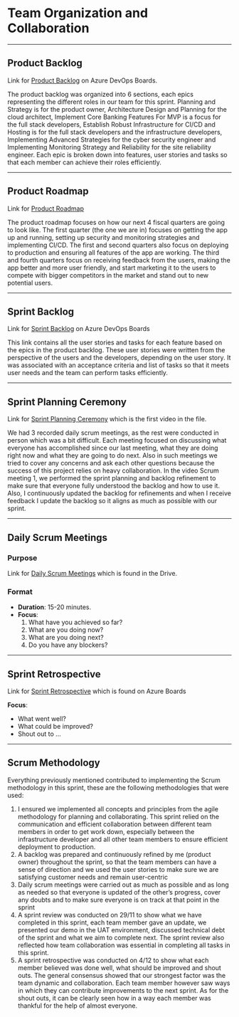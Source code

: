 # Team Organization and Collaboration

---

## Product Backlog

Link for [Product Backlog](https://dev.azure.com/tshawwa/Software-Development-and-Devops-Assignment/_backlogs/backlog/Software-Development-and-Devops-Assignment%20Team/Epics) on Azure DevOps Boards.

The product backlog was organized into 6 sections, each epics representing the different roles in our team for this sprint. Planning and Strategy is for the product owner, Architecture Design and Planning for the cloud architect, Implement Core Banking Features For MVP is a focus for the full stack developers, Establish Robust Infrastructure for CI/CD and Hosting is for the full stack developers and the infrastructure developers, Implementing Advanced Strategies for the cyber security engineer and Implementing Monitoring Strategy and Reliability for the site reliability engineer. Each epic is broken down into features, user stories and tasks so that each member can achieve their roles efficiently.

---

## Product Roadmap

Link for [Product Roadmap](https://github.com/users/talineshawwaa/projects/3/views/4)

The product roadmap focuses on how our next 4 fiscal quarters are going to look like. The first quarter (the one we are in) focuses on getting the app up and running, setting up security and monitoring strategies and implementing CI/CD. The first and second quarters also focus on deploying to production and ensuring all features of the app are working. The third and fourth quarters focus on receiving feedback from the users, making the app better and more user friendly, and start marketing it to the users to compete with bigger competitors in the market and stand out to new potential users.

---

## Sprint Backlog

Link for [Sprint Backlog](https://dev.azure.com/tshawwa/Software-Development-and-Devops-Assignment/_sprints/backlog/Software-Development-and-Devops-Assignment%20Team/Software-Development-and-Devops-Assignment/Sprint%201) on Azure DevOps Boards

This link contains all the user stories and tasks for each feature based on the epics in the product backlog. These user stories were written from the perspective of the users and the developers, depending on the user story. It was associated with an acceptance criteria and list of tasks so that it meets user needs and the team can perform tasks efficiently.

---

## Sprint Planning Ceremony

Link for [Sprint Planning Ceremony](https://drive.google.com/drive/folders/1MIUTjas9CrbjAQA3bDOTuj3iRrXdAbb6?usp=drive_link) which is the first video in the file.

We had 3 recorded daily scrum meetings, as the rest were conducted in person which was a bit difficult. Each meeting focused on discussing what everyone has accomplished since our last meeting, what they are doing right now and what they are going to do next. Also in such meetings we tried to cover any concerns and ask each other questions because the success of this project relies on heavy collaboration. In the video Scrum meeting 1, we performed the sprint planning and backlog refinement to make sure that everyone fully understood the backlog and how to use it. Also, I continuously updated the backlog for refinements and when I receive feedback I update the backlog so it aligns as much as possible with our sprint.

---

## Daily Scrum Meetings

### Purpose
Link for [Daily Scrum Meetings](https://drive.google.com/drive/folders/1MIUTjas9CrbjAQA3bDOTuj3iRrXdAbb6?usp=drive_link) which is found in the Drive.

### Format
- **Duration**: 15-20 minutes.
- **Focus**:
  1. What have you achieved so far?
  2. What are you doing now?
  3. What are you doing next?
  4. Do you have any blockers?

---

## Sprint Retrospective

Link for [Sprint Retrospective](https://drive.google.com/drive/folders/1MIUTjas9CrbjAQA3bDOTuj3iRrXdAbb6?usp=drive_link) which is found on Azure Boards

**Focus**:
- What went well?
- What could be improved?
- Shout out to ...


---

## Scrum Methodology

Everything previously mentioned contributed to implementing the Scrum methodology in this sprint, these are the following methodologies that were used:
1.  I ensured we implemented all concepts and principles from the agile methodology for planning and collaborating. This sprint relied on the communication and efficient collaboration between different team members in order to get work down, especially between the infrastructure developer and all other team members to ensure efficient deployment to production.
2.  A backlog was prepared and continuously refined by me (product owner) throughout the sprint, so that the team members can have a sense of direction and we used the user stories to make sure we are satisfying customer needs and remain user-centric
3.  Daily scrum meetings were carried out as much as possible and as long as needed so that everyone is updated of the other’s progress, cover any doubts and to make sure everyone is on track at that point in the sprint
4.  A sprint review was conducted on 29/11 to show what we have completed in this sprint, each team member gave an update, we presented our demo in the UAT environment, discussed technical debt of the sprint and what we aim to complete next. The sprint review also reflected how team collaboration was essential in completing all tasks in this sprint.
5.  A sprint retrospective was conducted on 4/12 to show what each member believed was done well, what should be improved and shout outs. The general consensus showed that our strongest factor was the team dynamic and collaboration. Each team member however saw ways in which they can contribute improvements to the next sprint. As for the shout outs, it can be clearly seen how in a way each member was thankful for the help of almost everyone.
